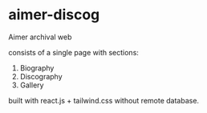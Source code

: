 # aimer-discog
Aimer archival web

consists of a single page with sections:
1. Biography
2. Discography
3. Gallery

built with react.js + tailwind.css without remote database.
